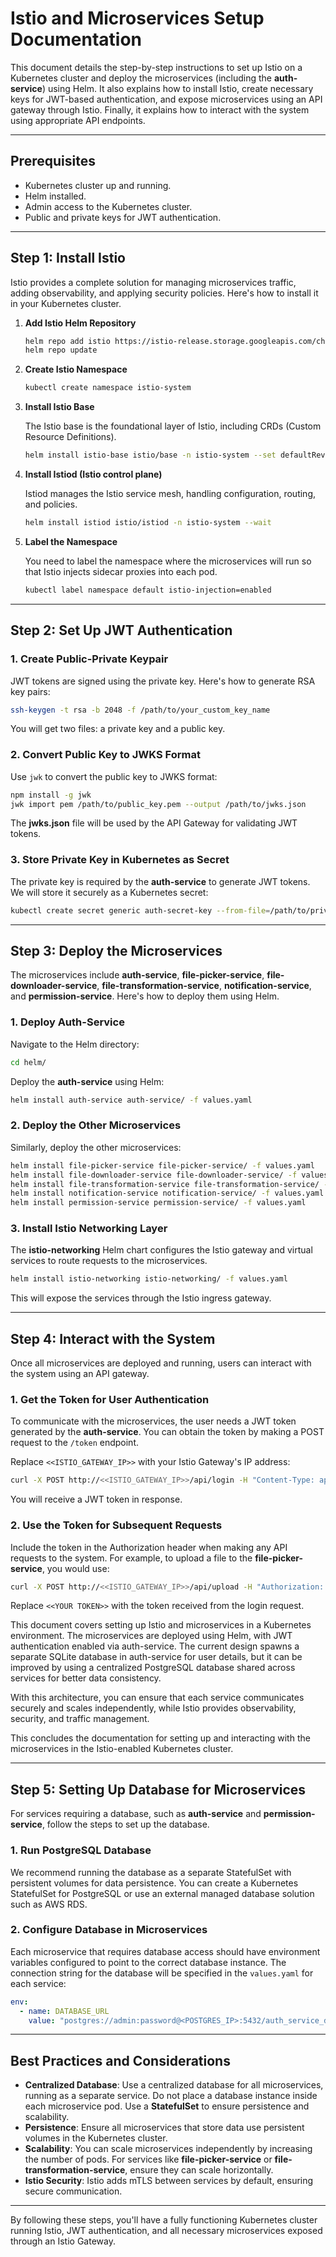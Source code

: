 # Istio and Microservices Setup Documentation

This document details the step-by-step instructions to set up Istio on a Kubernetes cluster and deploy the microservices (including the **auth-service**) using Helm. It also explains how to install Istio, create necessary keys for JWT-based authentication, and expose microservices using an API gateway through Istio. Finally, it explains how to interact with the system using appropriate API endpoints.

---

## Prerequisites

- Kubernetes cluster up and running.
- Helm installed.
- Admin access to the Kubernetes cluster.
- Public and private keys for JWT authentication.

---

## Step 1: Install Istio

Istio provides a complete solution for managing microservices traffic, adding observability, and applying security policies. Here's how to install it in your Kubernetes cluster.

1. **Add Istio Helm Repository**

   ```bash
   helm repo add istio https://istio-release.storage.googleapis.com/charts
   helm repo update
   ```

2. **Create Istio Namespace**

   ```bash
   kubectl create namespace istio-system
   ```

3. **Install Istio Base**

   The Istio base is the foundational layer of Istio, including CRDs (Custom Resource Definitions).

   ```bash
   helm install istio-base istio/base -n istio-system --set defaultRevision=default
   ```

4. **Install Istiod (Istio control plane)**

   Istiod manages the Istio service mesh, handling configuration, routing, and policies.

   ```bash
   helm install istiod istio/istiod -n istio-system --wait
   ```

5. **Label the Namespace**

   You need to label the namespace where the microservices will run so that Istio injects sidecar proxies into each pod.

   ```bash
   kubectl label namespace default istio-injection=enabled
   ```

---

## Step 2: Set Up JWT Authentication

### 1. **Create Public-Private Keypair**

JWT tokens are signed using the private key. Here's how to generate RSA key pairs:

```bash
ssh-keygen -t rsa -b 2048 -f /path/to/your_custom_key_name
```

You will get two files: a private key and a public key.

### 2. **Convert Public Key to JWKS Format**

Use `jwk` to convert the public key to JWKS format:

```bash
npm install -g jwk
jwk import pem /path/to/public_key.pem --output /path/to/jwks.json
```

The **jwks.json** file will be used by the API Gateway for validating JWT tokens.

### 3. **Store Private Key in Kubernetes as Secret**

The private key is required by the **auth-service** to generate JWT tokens. We will store it securely as a Kubernetes secret:

```bash
kubectl create secret generic auth-secret-key --from-file=/path/to/private_key.pem
```

---

## Step 3: Deploy the Microservices

The microservices include **auth-service**, **file-picker-service**, **file-downloader-service**, **file-transformation-service**, **notification-service**, and **permission-service**. Here's how to deploy them using Helm.

### 1. **Deploy Auth-Service**

Navigate to the Helm directory:

```bash
cd helm/
```

Deploy the **auth-service** using Helm:

```bash
helm install auth-service auth-service/ -f values.yaml
```

### 2. **Deploy the Other Microservices**

Similarly, deploy the other microservices:

```bash
helm install file-picker-service file-picker-service/ -f values.yaml
helm install file-downloader-service file-downloader-service/ -f values.yaml
helm install file-transformation-service file-transformation-service/ -f values.yaml
helm install notification-service notification-service/ -f values.yaml
helm install permission-service permission-service/ -f values.yaml
```

### 3. **Install Istio Networking Layer**

The **istio-networking** Helm chart configures the Istio gateway and virtual services to route requests to the microservices.

```bash
helm install istio-networking istio-networking/ -f values.yaml
```

This will expose the services through the Istio ingress gateway.

---

## Step 4: Interact with the System

Once all microservices are deployed and running, users can interact with the system using an API gateway.

### 1. **Get the Token for User Authentication**

To communicate with the microservices, the user needs a JWT token generated by the **auth-service**. You can obtain the token by making a POST request to the `/token` endpoint.

Replace `<<ISTIO_GATEWAY_IP>>` with your Istio Gateway's IP address:

```bash
curl -X POST http://<<ISTIO_GATEWAY_IP>>/api/login -H "Content-Type: application/json" -d '{"username": "admin", "password": "adminpass"}'
```

You will receive a JWT token in response.

### 2. **Use the Token for Subsequent Requests**

Include the token in the Authorization header when making any API requests to the system. For example, to upload a file to the **file-picker-service**, you would use:

```bash
curl -X POST http://<<ISTIO_GATEWAY_IP>>/api/upload -H "Authorization: Bearer <<YOUR TOKEN>>" -F "file=@/path/to/file"
```

Replace `<<YOUR TOKEN>>` with the token received from the login request.

This document covers setting up Istio and microservices in a Kubernetes environment. The microservices are deployed using Helm, with JWT authentication enabled via auth-service. The current design spawns a separate SQLite database in auth-service for user details, but it can be improved by using a centralized PostgreSQL database shared across services for better data consistency.

With this architecture, you can ensure that each service communicates securely and scales independently, while Istio provides observability, security, and traffic management.

This concludes the documentation for setting up and interacting with the microservices in the Istio-enabled Kubernetes cluster.

---

## Step 5: Setting Up Database for Microservices

For services requiring a database, such as **auth-service** and **permission-service**, follow the steps to set up the database.

### 1. **Run PostgreSQL Database**

We recommend running the database as a separate StatefulSet with persistent volumes for data persistence. You can create a Kubernetes StatefulSet for PostgreSQL or use an external managed database solution such as AWS RDS.

### 2. **Configure Database in Microservices**

Each microservice that requires database access should have environment variables configured to point to the correct database instance. The connection string for the database will be specified in the `values.yaml` for each service:

```yaml
env:
  - name: DATABASE_URL
    value: "postgres://admin:password@<POSTGRES_IP>:5432/auth_service_db?sslmode=disable"
```

---

## Best Practices and Considerations

- **Centralized Database**: Use a centralized database for all microservices, running as a separate service. Do not place a database instance inside each microservice pod. Use a **StatefulSet** to ensure persistence and scalability.
- **Persistence**: Ensure all microservices that store data use persistent volumes in the Kubernetes cluster.
- **Scalability**: You can scale microservices independently by increasing the number of pods. For services like **file-picker-service** or **file-transformation-service**, ensure they can scale horizontally.
- **Istio Security**: Istio adds mTLS between services by default, ensuring secure communication.

---

By following these steps, you'll have a fully functioning Kubernetes cluster running Istio, JWT authentication, and all necessary microservices exposed through an Istio Gateway.